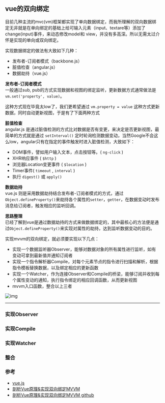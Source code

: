 ## vue的双向绑定

目前几种主流的mvc(vm)框架都实现了单向数据绑定，而我所理解的双向数据绑定无非就是在单向绑定的基础上给可输入元素（input、textare等）添加了change(input)事件，来动态修改model和 view，并没有多高深。所以无需太过介怀是实现的单向或双向绑定。

实现数据绑定的做法有大致如下几种：
  + 发布者-订阅者模式（backbone.js）
  + 脏值检查（angular.js）
  + 数据劫持（vue.js）



  **发布者-订阅者模式**  
  一般通过sub, pub的方式实现数据和视图的绑定监听，更新数据方式通常做法是 `vm.set('property', value)`。

  这种方式现在毕竟太low了，我们更希望通过 `vm.property = value` 这种方式更新数据，同时自动更新视图，于是有了下面两种方式



  **脏值检查**  
  angular.js 是通过脏值检测的方式比对数据是否有变更，来决定是否更新视图，最简单的方式就是通过 `setInterval()` 定时轮询检测数据变动，当然Google不会这么low，angular只有在指定的事件触发时进入脏值检测，大致如下：

  + DOM事件，譬如用户输入文本，点击按钮等。( `ng-click` )
  + XHR响应事件 ( `$http` )
  + 浏览器Location变更事件 ( `$location` )
  + Timer事件( `timeout` , `interval` )
  + 执行 `digest()` 或 `apply()`



  **数据劫持**  
  vue.js 则是采用数据劫持结合发布者-订阅者模式的方式，通过`Object.defineProperty()`来劫持各个属性的`setter`，`getter`，在数据变动时发布消息给订阅者，触发相应的监听回调。

  **思路整理**  
  已经了解到vue是通过数据劫持的方式来做数据绑定的，其中最核心的方法便是通过`Object.defineProperty()`来实现对属性的劫持，达到监听数据变动的目的。

  实现mvvm的双向绑定，就必须要实现以下几点：
  + 实现一个数据监听器Observer，能够对数据对象的所有属性进行监听，如有变动可拿到最新值并通知订阅者
  + 实现一个指令解析器Compile，对每个元素节点的指令进行扫描和解析，根据指令模板替换数据，以及绑定相应的更新函数
  + 实现一个Watcher，作为连接Observer和Compile的桥梁，能够订阅并收到每个属性变动的通知，执行指令绑定的相应回调函数，从而更新视图
  + mvvm入口函数，整合以上三者

![img](https://image-static.segmentfault.com/132/184/132184689-57b310ea1804f_articlex)

---

### 实现Observer

### 实现Compile

### 实现Watcher

### 整合


### 参考

+ [vue.js](https://github.com/vuejs/vue/blob/dev/src/core/observer/dep.js)
+  [剖析Vue原理&实现双向绑定MVVM](https://segmentfault.com/a/1190000006599500)
+ [剖析Vue原理&实现双向绑定MVVM github](https://github.com/DMQ/mvvm)


